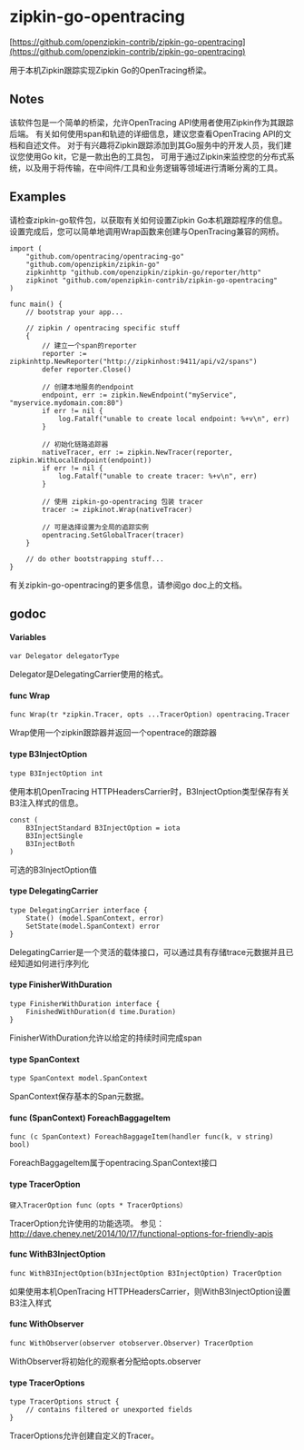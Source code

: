 # zipkin-go-opentracing 
[https://github.com/openzipkin-contrib/zipkin-go-opentracing](https://github.com/openzipkin-contrib/zipkin-go-opentracing)

用于本机Zipkin跟踪实现Zipkin Go的OpenTracing桥梁。
## Notes
该软件包是一个简单的桥梁，允许OpenTracing API使用者使用Zipkin作为其跟踪后端。
 有关如何使用span和轨迹的详细信息，建议您查看OpenTracing API的文档和自述文件。
对于有兴趣将Zipkin跟踪添加到其Go服务中的开发人员，我们建议您使用Go kit，它是一款出色的工具包，
可用于通过Zipkin来监控您的分布式系统，以及用于将传输，在中间件/工具和业务逻辑等领域进行清晰分离的工具。
## Examples
请检查zipkin-go软件包，以获取有关如何设置Zipkin Go本机跟踪程序的信息。 设置完成后，您可以简单地调用Wrap函数来创建与OpenTracing兼容的网桥。

```
import (
	"github.com/opentracing/opentracing-go"
	"github.com/openzipkin/zipkin-go"
	zipkinhttp "github.com/openzipkin/zipkin-go/reporter/http"
	zipkinot "github.com/openzipkin-contrib/zipkin-go-opentracing"
)

func main() {
	// bootstrap your app...
  
	// zipkin / opentracing specific stuff
	{
		// 建立一个span的reporter
		reporter := zipkinhttp.NewReporter("http://zipkinhost:9411/api/v2/spans")
		defer reporter.Close()
  
		// 创建本地服务的endpoint
		endpoint, err := zipkin.NewEndpoint("myService", "myservice.mydomain.com:80")
		if err != nil {
			log.Fatalf("unable to create local endpoint: %+v\n", err)
		}

		// 初始化链路追踪器
		nativeTracer, err := zipkin.NewTracer(reporter, zipkin.WithLocalEndpoint(endpoint))
		if err != nil {
			log.Fatalf("unable to create tracer: %+v\n", err)
		}

		// 使用 zipkin-go-opentracing 包装 tracer
		tracer := zipkinot.Wrap(nativeTracer)
  
		// 可是选择设置为全局的追踪实例
		opentracing.SetGlobalTracer(tracer)
	}
  
	// do other bootstrapping stuff...
}
```
有关zipkin-go-opentracing的更多信息，请参阅go doc上的文档。

## godoc
#### Variables

```
var Delegator delegatorType
```
Delegator是DelegatingCarrier使用的格式。
#### func Wrap 

```
func Wrap(tr *zipkin.Tracer, opts ...TracerOption) opentracing.Tracer
```
Wrap使用一个zipkin跟踪器并返回一个opentrace的跟踪器
#### type B3InjectOption

```
type B3InjectOption int
```
使用本机OpenTracing HTTPHeadersCarrier时，B3InjectOption类型保存有关B3注入样式的信息。

```
const (
    B3InjectStandard B3InjectOption = iota
    B3InjectSingle
    B3InjectBoth
)
```
可选的B3InjectOption值
#### type DelegatingCarrier

```
type DelegatingCarrier interface {
    State() (model.SpanContext, error)
    SetState(model.SpanContext) error
}
```
DelegatingCarrier是一个灵活的载体接口，可以通过具有存储trace元数据并且已经知道如何进行序列化
#### type FinisherWithDuration

```
type FinisherWithDuration interface {
    FinishedWithDuration(d time.Duration)
}
```
FinisherWithDuration允许以给定的持续时间完成span
#### type SpanContext 

```
type SpanContext model.SpanContext
```
SpanContext保存基本的Span元数据。
#### func (SpanContext) ForeachBaggageItem

```
func (c SpanContext) ForeachBaggageItem(handler func(k, v string) bool)

```
ForeachBaggageItem属于opentracing.SpanContext接口
#### type TracerOption

```
键入TracerOption func（opts * TracerOptions）
```
TracerOption允许使用的功能选项。 参见：http://dave.cheney.net/2014/10/17/functional-options-for-friendly-apis
#### func WithB3InjectOption 

```
func WithB3InjectOption(b3InjectOption B3InjectOption) TracerOption
```
如果使用本机OpenTracing HTTPHeadersCarrier，则WithB3InjectOption设置B3注入样式
#### func WithObserver 

```
func WithObserver(observer otobserver.Observer) TracerOption
```
WithObserver将初始化的观察者分配给opts.observer
#### type TracerOptions

```
type TracerOptions struct {
    // contains filtered or unexported fields
}
```
TracerOptions允许创建自定义的Tracer。